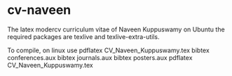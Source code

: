 # cv-naveen
The latex modercv curriculum vitae of Naveen Kuppuswamy
on Ubuntu the required packages are texlive and texlive-extra-utils.


To compile, on linux use 
pdflatex CV_Naveen_Kuppuswamy.tex
bibtex conferences.aux
bibtex journals.aux
bibtex posters.aux
pdflatex CV_Naveen_Kuppuswamy.tex

